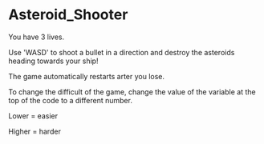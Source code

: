 # Asteroid_Shooter

You have 3 lives.

Use 'WASD' to shoot a bullet in a direction and destroy the asteroids heading towards your ship!

The game automatically restarts arter you lose.

To change the difficult of the game, change the value of the variable at the top of the code to a different number.

Lower = easier

Higher = harder
